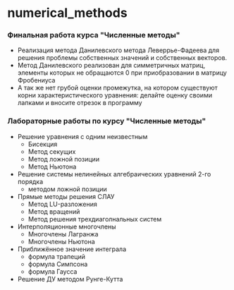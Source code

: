 # numerical_methods
### Финальная работа курса "Численные методы"
* Реализация метода Данилевского метода Леверрье-Фадеева для решения проблемы собственных значений и собственных векторов.
* Метод Данилевского реализован для симметричных матриц, элементы которых не обращаются 0 при приобразовании в матрицу Фробениуса
* А так же нет грубой оценки промежутка, на котором существуют корни характеристического уравнения: делайте оценку своими лапками и вносите отрезок в программу
### Лабораторные работы по курсу "Численные методы"
* Решение уравнения с одним неизвестным
    * Бисекция
    * Метод секущих
    * Метод ложной позиции
    * Метод Ньютона
* Решение системы нелинейных алгебраических уравнений 2-го порядка     
    * методом ложной позиции
* Прямые методы решения СЛАУ
    * Метод LU-разложения
    * Метод вращений
    * Метод решения трехдиаголнальных систем
* Интерполяционные многочлены
    * Многочлены Лагранжа
    * Многочлены Ньютона
* Приближённое значение интеграла
    * формула трапеций
    * формула Симпсона
    * формула Гаусса
* Решение ДУ методом Рунге-Кутта